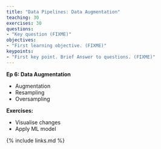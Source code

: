 ```yaml
---
title: "Data Pipelines: Data Augmentation"
teaching: 30
exercises: 30
questions:
- "Key question (FIXME)"
objectives:
- "First learning objective. (FIXME)"
keypoints:
- "First key point. Brief Answer to questions. (FIXME)"
---
```

**Ep 6: Data Augmentation**
- Augmentation
- Resampling
- Oversampling

**Exercises:**
- Visualise changes
- Apply ML model

{% include links.md %}
